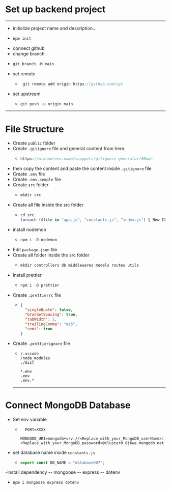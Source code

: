 # Set up backend project
---
- initialize project name and description...
 - ```javascript
   npm init
   ```
- connect github
- change branch
 - ```javascript
   git branch -M main
   ```
- set remote
  - ```javascript
     git remote add origin https://github.com/xyz
    ```
- set upstream
  - ```javascript
    git push -u origin main
    ```
---
# File Structure
- Create `public` folder
- Create `.gitignore` file and generat content from here. 
  - ```javascript
    https://mrkandreev.name/snippets/gitignore-generator/#Node
    ```
- then copy the content and paste the content inside `.gitignore` file 
- Create `.env` file
- Create `.env.semple` file
- Create `src` folder
  - ```javascript
    mkdir src
    ```
- Create all file inside the src folder
  - ```javascript
    cd src
    foreach ($file in "app.js", "constants.js", "index.js") { New-Item $file -ItemType File }
    ```
- install nodemon
  - ```javascript
    npm i -D nodemon
    ```
- Edit `package.json` file
- Create all folder inside the src folder
  - ```javascript
    mkdir controllers db middlewares models routes utils
    ```
- install prettier
  - ```javascript
    npm i -D prettier
    ```
- Create `.prettierrc` file
  - ```json
    {
      "singleQuote": false,
      "bracketSpacing": true,
      "tabWidth": 2,
      "trailingComma": "es5",
      "semi": true
    }
    ```
- Create `.prettierignore` file
  - ```
    /.vscode
    /node_modules
    ./dist
  
    *.env
    .env
    .env.*
    ```
  ---
# Connect MongoDB Database
- Set env variable
  - ```env
      PORT=XXXX
      MONGODB_URI=mongodb+srv://<Replace_with_your_MongoDB_userName>:<Replace_with_your_MongoDB_password>@cluster0.6jbwe.mongodb.net
      ```
- set database name inside `constants.js`
  - ```javascript
    export const DB_NAME = "database007";  
    ```
-install dependency 
  -- mongoose 
  -- express 
  -- dotenv 
  - ```javascript
    npm i mongoose express dotenv
    ```









  ```javascript
  
  ```
  
